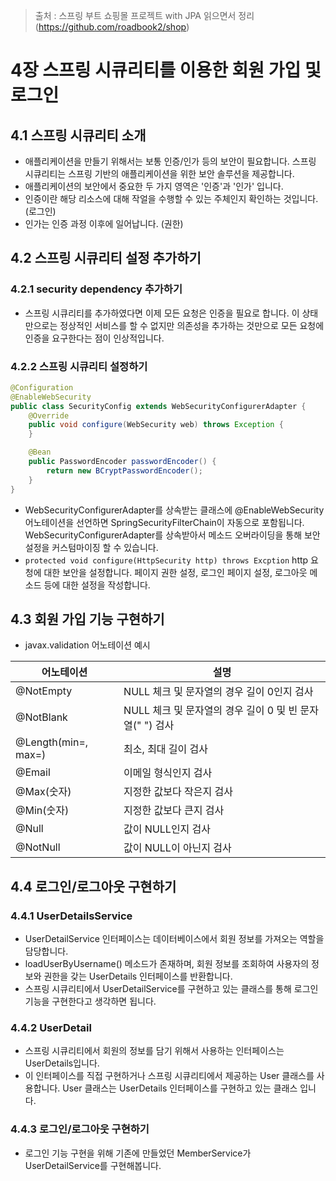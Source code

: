 > 출처 :  스프링 부트 쇼핑몰 프로젝트 with JPA 읽으면서 정리 (https://github.com/roadbook2/shop)

# 4장 스프링 시큐리티를 이용한 회원 가입 및 로그인
## 4.1 스프링 시큐리티 소개
- 애플리케이션을 만들기 위해서는 보통 인증/인가 등의 보안이 필요합니다. 스프링 시큐리티는 스프링 기반의 애플리케이션을 위한 보안 솔루션을 제공합니다.
- 애플리케이션의 보안에서 중요한 두 가지 영역은 '인증'과 '인가' 입니다.
- 인증이란 해당 리소스에 대해 작얼을 수행할 수 있는 주체인지 확인하는 것입니다. (로그인)
- 인가는 인증 과정 이후에 일어납니다. (권한)

## 4.2 스프링 시큐리티 설정 추가하기
### 4.2.1 security dependency 추가하기
- 스프링 시큐리티를 추가하였다면 이제 모든 요청은 인증을 필요로 합니다. 이 상태만으로는 정상적인 서비스를 할 수 없지만 의존성을 추가하는 것만으로 모든 요청에
인증을 요구한다는 점이 인상적입니다.
### 4.2.2 스프링 시큐리티 설정하기
```java
@Configuration
@EnableWebSecurity
public class SecurityConfig extends WebSecurityConfigurerAdapter {
    @Override
    public void configure(WebSecurity web) throws Exception {
    }

    @Bean
    public PasswordEncoder passwordEncoder() {
        return new BCryptPasswordEncoder();
    }
}
```
- WebSecurityConfigurerAdapter를 상속받는 클래스에 @EnableWebSecurity 어노테이션을 선언하면 SpringSecurityFilterChain이 자동으로 포함됩니다.
WebSecurityConfigurerAdapter를 상속받아서 메소드 오버라이딩을 통해 보안 설정을 커스텀마이징 할 수 있습니다.
- `protected void configure(HttpSecurity http) throws Excption` http 요청에 대한 보안을 설정합니다. 페이지 권한 설정, 로그인 페이지 설정, 로그아웃 메소드 등에 대한 설정을 작성합니다.

## 4.3 회원 가입 기능 구현하기
- javax.validation 어노테이션 예시

| 어노테이션               | 설명                                     |
|---------------------|----------------------------------------|
| @NotEmpty           | NULL 체크 및 문자열의 경우 길이 0인지 검사            |
| @NotBlank           | NULL 체크 및 문자열의 경우 길이 0 및 빈 문자열(" ") 검사 |
| @Length(min=, max=) | 최소, 최대 길이 검사                           |
| @Email              | 이메일 형식인지 검사                            |
| @Max(숫자)            | 지정한 값보다 작은지 검사                         |
| @Min(숫자)            | 지정한 값보다 큰지 검사                          |
| @Null               | 값이 NULL인지 검사                           |
| @NotNull            | 값이 NULL이 아닌지 검사                        |

## 4.4 로그인/로그아웃 구현하기
### 4.4.1 UserDetailsService
- UserDetailService 인터페이스는 데이터베이스에서 회원 정보를 가져오는 역할을 담당합니다.
- loadUserByUsername() 메소드가 존재하며, 회원 정보를 조회하여 사용자의 정보와 권한을 갖는 UserDetails 인터페이스를 반환합니다.
- 스프링 시큐리티에서 UserDetailService를 구현하고 있는 클래스를 통해 로그인 기능을 구현한다고 생각하면 됩니다.

### 4.4.2 UserDetail
- 스프링 시큐리티에서 회원의 정보를 담기 위해서 사용하는 인터페이스는 UserDetails입니다.
- 이 인터페이스를 직접 구현하거나 스프링 시큐리티에서 제공하는 User 클래스를 사용합니다. User 클래스는 UserDetails 인터페이스를 구현하고 있는 클래스 입니다.

### 4.4.3 로그인/로그아웃 구현하기
- 로그인 기능 구현을 위해 기존에 만들었던 MemberService가 UserDetailService를 구현해봅니다.